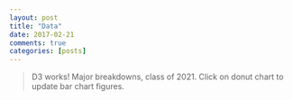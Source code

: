```yaml
---
layout: post
title: "Data"
date: 2017-02-21
comments: true
categories: [posts]
---
```


>D3 works! Major breakdowns, class of 2021. Click on donut chart to update bar chart figures.

<html>
  <head>    
    <meta http-equiv="Content-type" content="text/html; charset=utf-8">
    <title>UCA Majors</title>
    <script src="http://d3js.org/d3.v3.min.js"></script>
    <link rel="stylesheet" href="normalize.css">
    <style>

		#pieChart {    
			position:relative;	
			padding-top: 30px;
		}

		#barChart {
			position:relative;
			padding-top: 50px;
		}
		
		.title {
		 font-family: "Avenir";
			font-size: 20px;	
		
		}

		.slice {
		   font-size: 12pt;
		   font-family: Verdana;
		   fill: white; //svg specific - instead of color
		   font-weight: bold;	
		  		} 
	

    </style>
  </head>
 
 <body>
    <div id="pieChart"></div>
    <div id="barChart"></div>  
    <script type="text/javascript">
    
/*
 FORMATS 
*/


var 	formatAsPercentage = d3.format("%"),
		formatAsPercentage1Dec = d3.format(".1%"),
		formatAsInteger = d3.format(","),
		fsec = d3.time.format("%S s"),
		fmin = d3.time.format("%M m"),
		fhou = d3.time.format("%H h"),
		fwee = d3.time.format("%a"),
		fdat = d3.time.format("%d d"),
		fmon = d3.time.format("%b")
		;

/*
 PIE CHART
*/

function dsPieChart(){

	var dataset = [
			{category: "Earth & Env.", measure: 0.141},
	      	{category: "Media", measure: 0.183},
	    	{category: "Economics", measure: 0.324},
	    	{category: "CS", measure: 0.352},
	      ]
	      ;

	var 	width = 400,
		   height = 400,
		   outerRadius = Math.min(width, height) / 2,
		   innerRadius = outerRadius * .999,   
		   // for animation
		   innerRadiusFinal = outerRadius * .45,
		   innerRadiusFinal3 = outerRadius* .4,
		   color = d3.scale.category10()
		   ;
	    
	var vis = d3.select("#pieChart")
	     .append("svg:svg")              //create the SVG element inside the <body>
	     .data([dataset])                   //associate our data with the document
	         .attr("width", width)           //set the width and height of our visualization (these will be attributes of the <svg> tag
	         .attr("height", height)
	     		.append("svg:g")                //make a group to hold our pie chart
	         .attr("transform", "translate(" + outerRadius + "," + outerRadius + ")")    //move the center of the pie chart from 0, 0 to radius, radius
				;
				
   var arc = d3.svg.arc()              //this will create <path> elements for us using arc data
        	.outerRadius(outerRadius).innerRadius(innerRadius);
   
   // for animation
   var arcFinal = d3.svg.arc().innerRadius(innerRadiusFinal).outerRadius(outerRadius);
	var arcFinal3 = d3.svg.arc().innerRadius(innerRadiusFinal3).outerRadius(outerRadius);

   var pie = d3.layout.pie()           //this will create arc data for us given a list of values
        .value(function(d) { return d.measure; });    //we must tell it out to access the value of each element in our data array

   var arcs = vis.selectAll("g.slice")     //this selects all <g> elements with class slice (there aren't any yet)
        .data(pie)                          //associate the generated pie data (an array of arcs, each having startAngle, endAngle and value properties) 
        .enter()                            //this will create <g> elements for every "extra" data element that should be associated with a selection. The result is creating a <g> for every object in the data array
            .append("svg:g")                //create a group to hold each slice (we will have a <path> and a <text> element associated with each slice)
               .attr("class", "slice")    //allow us to style things in the slices (like text)
               .on("mouseover", mouseover)
    				.on("mouseout", mouseout)
    				.on("click", up)
    				;
    				
        arcs.append("svg:path")
               .attr("fill", function(d, i) { return color(i); } ) //set the color for each slice to be chosen from the color function defined above
               .attr("d", arc)     //this creates the actual SVG path using the associated data (pie) with the arc drawing function
					.append("svg:title") //mouseover title showing the figures
				   .text(function(d) { return d.data.category + ": " + formatAsPercentage(d.data.measure); });			

        d3.selectAll("g.slice").selectAll("path").transition()
			    .duration(750)
			    .delay(0)	
			    .attr("d", arcFinal )
			    ;
	
	  // Add a label to the larger arcs, translated to the arc centroid and rotated.
	  // source: http://bl.ocks.org/1305337#index.html
	  arcs.filter(function(d) { return d.endAngle - d.startAngle > .2; })
	  		.append("svg:text")
	      .attr("dy", ".35em")
	      .attr("text-anchor", "middle")
	      .attr("transform", function(d) { return "translate(" + arcFinal.centroid(d) + ")rotate(" + angle(d) + ")"; })
	      //.text(function(d) { return formatAsPercentage(d.value); })
	      .text(function(d) { return d.data.category; })
	      ;
	   
	   // Computes the label angle of an arc, converting from radians to degrees.
		function angle(d) {
		    var a = (d.startAngle + d.endAngle) * 90 / Math.PI - 90;
		    return a > 90 ? a - 180 : a;
		}
		    
		// Pie chart title			
		vis.append("svg:text")
	     .attr("dy", ".35em")
	      .attr("text-anchor", "middle")
	      .text("Majors")
	      .attr("class","title")
	      ;		    


		
	function mouseover() {
	  d3.select(this).select("path").transition()
	      .duration(750)
	        		.attr("d", arcFinal3)
	        		;
	}
	
	function mouseout() {
	  d3.select(this).select("path").transition()
	      .duration(750)
	        		.attr("d", arcFinal)
	        		;
	}
	
	function up(d, i) {
				/* update bar chart when user selects piece of the pie chart */
				//updateBarChart(dataset[i].category);
				updateBarChart(d.data.category, color(i));			 
	}
}

dsPieChart();

/*
 BAR CHART 
*/


var datasetBarChart = [
{ group: "All", category: "Male", measure: 61}, 
{ group: "All", category: "Female", measure: 39}, 
{ group: "All", category: "Rural", measure: 52 }, 
{ group: "All", category: "Urban", measure: 48}, 
{ group: "CS", category: "Male", measure: 80 }, 
{ group: "CS", category: "Female", measure: 20 }, 
{ group: "CS", category: "Rural", measure: 52},
{ group: "CS", category: "Urban", measure: 48},  
{ group: "Economics", category: "Male", measure: 48}, 
{ group: "Economics", category: "Female", measure: 52 }, 
{ group: "Economics", category: "Rural", measure: 43 },
{ group: "Economics", category: "Urban", measure: 57},  
{ group: "Earth & Env.", category: "Male", measure: 70}, 
{ group: "Earth & Env.", category: "Female", measure: 30 }, 
{ group: "Earth & Env.", category: "Rural", measure: 70}, 
{ group: "Earth & Env.", category: "Urban", measure: 30 }, 
{ group: "Media", category: "Male", measure: 38}, 
{ group: "Media", category: "Female", measure: 62 }, 
{ group: "Media", category: "Rural", measure: 54}, 
{ group: "Media", category: "Urban", measure: 46 }, 
]
;

// set initial group value
var group = "All";

function datasetBarChosen(group) {
	var ds = [];
	for (x in datasetBarChart) {
		 if(datasetBarChart[x].group==group){
		 	ds.push(datasetBarChart[x]);
		 } 
		}
	return ds;
}


function dsBarChartBasics() {

		var margin = {top: 30, right: 5, bottom: 20, left: 50},
		width = 500 - margin.left - margin.right,
	   height = 250 - margin.top - margin.bottom,
		colorBar = d3.scale.category20b(),
		barPadding = 1
		;
		
		return {
			margin : margin, 
			width : width, 
			height : height, 
			colorBar : colorBar, 
			barPadding : barPadding
		}			
		;
}

function dsBarChart() {

	var firstDatasetBarChart = datasetBarChosen(group);         	
	
	var basics = dsBarChartBasics();
	
	var margin = basics.margin,
		width = basics.width,
	   height = basics.height,
		colorBar = basics.colorBar,
		barPadding = basics.barPadding
		;
					
	var 	xScale = d3.scale.linear()
						.domain([0, firstDatasetBarChart.length])
						.range([0, width])
						;
						
	// Create linear y scale 
	// Purpose: No matter what the data is, the bar should fit into the svg area; bars should not
	// get higher than the svg height. Hence incoming data needs to be scaled to fit into the svg area.  
	var yScale = d3.scale.linear()
			// use the max funtion to derive end point of the domain (max value of the dataset)
			// do not use the min value of the dataset as min of the domain as otherwise you will not see the first bar
		   .domain([0, d3.max(firstDatasetBarChart, function(d) { return d.measure; })])
		   // As coordinates are always defined from the top left corner, the y position of the bar
		   // is the svg height minus the data value. So you basically draw the bar starting from the top. 
		   // To have the y position calculated by the range function
		   .range([height, 0])
		   ;
	
	//Create SVG element
	
	var svg = d3.select("#barChart")
			.append("svg")
		    .attr("width", width + margin.left + margin.right)
		    .attr("height", height + margin.top + margin.bottom)
		    .attr("id","barChartPlot")
		    ;
	
	var plot = svg
		    .append("g")
		    .attr("transform", "translate(" + margin.left + "," + margin.top + ")")
		    ;
	            
	plot.selectAll("rect")
		   .data(firstDatasetBarChart)
		   .enter()
		   .append("rect")
			.attr("x", function(d, i) {
			    return xScale(i);
			})
		   .attr("width", width / firstDatasetBarChart.length - barPadding)   
			.attr("y", function(d) {
			    return yScale(d.measure);
			})  
			.attr("height", function(d) {
			    return height-yScale(d.measure);
			})
			.attr("fill", "lightgrey")
			;
	
		
	// Add y labels to plot	
	
	plot.selectAll("text")
	.data(firstDatasetBarChart)
	.enter()
	.append("text")
	.text(function(d) {
			return (d.measure +'%');
	})
	.attr("text-anchor", "middle")
	// Set x position to the left edge of each bar plus half the bar width
	.attr("x", function(d, i) {
			return (i * (width / firstDatasetBarChart.length)) + ((width / firstDatasetBarChart.length - barPadding) / 2);
	})
	.attr("y", function(d) {
			return yScale(d.measure) + 14;
	})
	.attr("class", "yAxis")
	.attr("fill","white")
	;
	
	// Add x labels to chart	
	
	var xLabels = svg
		    .append("g")
		    .attr("transform", "translate(" + margin.left + "," + (margin.top + height)  + ")")
		    ;
	
	xLabels.selectAll("text.xAxis")
		  .data(firstDatasetBarChart)
		  .enter()
		  .append("text")
		  .text(function(d) { return d.category;})
		  .attr("text-anchor", "middle")
			// Set x position to the left edge of each bar plus half the bar width
						   .attr("x", function(d, i) {
						   		return (i * (width / firstDatasetBarChart.length)) + ((width / firstDatasetBarChart.length - barPadding) / 2);
						   })
		  .attr("y", 15)
		  .attr("class", "xAxis")
		  ;			
	 
	// Title
	
	svg.append("text")
		.attr("x", (width + margin.left + margin.right)/2)
		.attr("y", 15)		
		.attr("class","title")		
		.attr("text-anchor", "middle")
		.text("Overall Major Breakdown of UCA Class of 2021")
		;
}

dsBarChart();

 /* ** UPDATE CHART ** */
 
/* updates bar chart on request */

function updateBarChart(group, colorChosen) {
	
		var currentDatasetBarChart = datasetBarChosen(group);
		
		var basics = dsBarChartBasics();
	
		var margin = basics.margin,
			width = basics.width,
		   height = basics.height,
			colorBar = basics.colorBar,
			barPadding = basics.barPadding
			;
		
		var 	xScale = d3.scale.linear()
			.domain([0, currentDatasetBarChart.length])
			.range([0, width])
			;
		
			
		var yScale = d3.scale.linear()
	      .domain([0, d3.max(currentDatasetBarChart, function(d) { return d.measure; })])
	      .range([height,0])
	      ;
	      
	   var svg = d3.select("#barChart svg");
	      
	   var plot = d3.select("#barChartPlot")
	   	.datum(currentDatasetBarChart)
		   ;
	
	  		/* Note that here we only have to select the elements - no more appending! */
	  	plot.selectAll("rect")
	      .data(currentDatasetBarChart)
	      .transition()
			.duration(750)
			.attr("x", function(d, i) {
			    return xScale(i);
			})
		   .attr("width", width / currentDatasetBarChart.length - barPadding)   
			.attr("y", function(d) {
			    return yScale(d.measure);
			})  
			.attr("height", function(d) {
			    return height-yScale(d.measure);
			})
			.attr("fill", colorChosen)
			;
		
		plot.selectAll("text.yAxis") // target the text element(s) which has a yAxis class defined
			.data(currentDatasetBarChart)
			.transition()
			.duration(750)
		   .attr("text-anchor", "middle")
		   .attr("x", function(d, i) {
		   		return (i * (width / currentDatasetBarChart.length)) + ((width / currentDatasetBarChart.length - barPadding) / 2);
		   })
		   .attr("y", function(d) {
		   		return yScale(d.measure) + 14;
		   })
		   .text(function(d) {
				return (d.measure +'%');
		   })
		   .attr("class", "yAxis")					 
		;
		
		svg.selectAll("text.title") // target the text element(s) which has a title class defined
			.attr("x", (width + margin.left + margin.right)/2)
			.attr("y", 15)
			.attr("class","title")		
			.attr("text-anchor", "middle")
			.text(group + "'s Breakdown 2021")
		;
}
    </script>
    	

  </body>


      
</html>